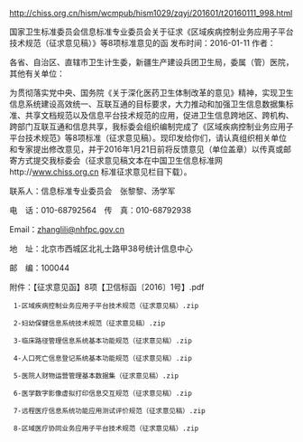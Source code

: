 
http://chiss.org.cn/hism/wcmpub/hism1029/zqyj/201601/t20160111_998.html

国家卫生标准委员会信息标准专业委员会关于征求《区域疾病控制业务应用子平台技术规范（征求意见稿）》等8项标准意见的函
发布时间：2016-01-11           作者：

各省、自治区、直辖市卫生计生委，新疆生产建设兵团卫生局，委属（管）医院，其他有关单位：

为贯彻落实党中央、国务院《关于深化医药卫生体制改革的意见》精神，实现卫生信息系统建设高效统一、互联互通的目标要求，大力推动和加强卫生信息数据集标准、共享文档规范以及信息平台技术规范的应用，促进卫生信息跨地区、跨机构、跨部门互联互通和信息共享，我标委会组织编制完成了《区域疾病控制业务应用子平台技术规范》等8项标准（征求意见稿）。现印发给你们，请认真组织相关单位和专家提出修改意见，并于2016年1月21日前将反馈意见（单位盖章）以传真或邮寄方式提交我标委会（征求意见稿文本在中国卫生信息标准网http://www.chiss.org.cn 标准征求意见栏目下载）。

联系人：信息标准专业委员会　张黎黎、汤学军

电　话：010-68792564　传　真：010-68792938

Email：zhanglili@nhfpc.gov.cn

地　址：北京市西城区北礼士路甲38号统计信息中心

邮　编：100044

附件：【征求意见函】8项【卫信标函〔2016〕1号】.pdf

     1-区域疾病控制业务应用子平台技术规范（征求意见稿）.zip

     2-妇幼保健信息系统技术规范（征求意见稿）.zip

     3-临床路径管理信息系统基本功能规范（征求意见稿）.zip

     4-人口死亡信息登记系统基本功能规范（征求意见稿）.zip

     5-医院人财物运营管理基本数据集（征求意见稿）.zip

     6-医学数字影像虚拟打印信息交互规范（征求意见稿）.zip

     7-远程医疗信息系统功能应用测试评价规范（征求意见稿）.zip

     8-区域医疗协同业务应用子平台技术规范（征求意见稿）.zip    
